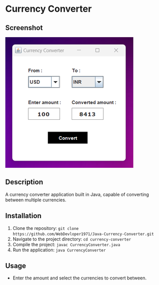 # Currency Converter

## Screenshot

![Screenshot](currencyconverter.png)

## Description

A currency converter application built in Java, capable of converting between multiple currencies.

## Installation

1. Clone the repository: `git clone https://github.com/WebDevloper1971/Java-Currency-Converter.git`
2. Navigate to the project directory: `cd currency-converter`
3. Compile the project: `javac CurrencyConverter.java`
4. Run the application: `java CurrencyConverter`

## Usage

- Enter the amount and select the currencies to convert between.
